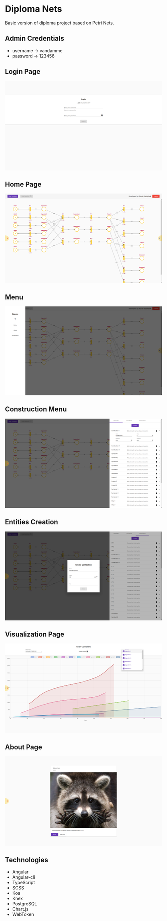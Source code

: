 # Diploma Nets
Basic version of diploma project based on Petri Nets.

## Admin Credentials
* username -> vandamme
* password -> 123456

## Login Page
![alt tag](https://github.com/gios/diploma-nets/blob/master/presentation-images/login.png)
## Home Page
![alt tag](https://github.com/gios/diploma-nets/blob/master/presentation-images/home.png)
## Menu
![alt tag](https://github.com/gios/diploma-nets/blob/master/presentation-images/menu.png)
## Construction Menu
![alt tag](https://github.com/gios/diploma-nets/blob/master/presentation-images/construction-menu.png)
## Entities Creation
![alt tag](https://github.com/gios/diploma-nets/blob/master/presentation-images/create-entities.png)
## Visualization Page
![alt tag](https://github.com/gios/diploma-nets/blob/master/presentation-images/visualization.png)
## About Page
![alt tag](https://github.com/gios/diploma-nets/blob/master/presentation-images/about.png)

## Technologies
* Angular
* Angular-cli
* TypeScript
* SCSS
* Koa
* Knex
* PostgreSQL
* Chart.js
* WebToken
